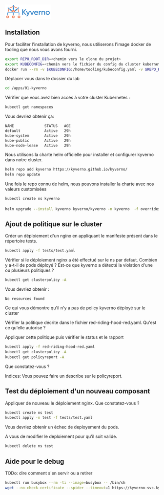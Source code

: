 ![Kyverno](../../images/kyverno_logo.png)

## Installation

Pour faciliter l'installation de kyverno, nous utiliserons l'image
docker de tooling que nous vous avons fourni.


```bash
export REPO_ROOT_DIR=<chemin vers le clone du projet>
export KUBECONFIG=<chemin vers le fichier du config du cluster kubernetes>
docker run --rm -v $KUBECONFIG:/home/tooling/kubeconfig.yaml -v $REPO_ROOT_DIR/labs/00-preconfig/:/apps -it zebeurton/lab-devoxx/tooling
```

Déplacer vous dans le dossier du lab
```bash
cd /apps/01-kyverno
```


Vérifier que vous avez bien accés à votre cluster Kubernetes :
```bash
kubectl get namespaces
```

Vous devriez obtenir ça:
```
NAME              STATUS   AGE
default           Active   29h
kube-system       Active   29h
kube-public       Active   29h
kube-node-lease   Active   29h
```

Nous utilisons la charte helm officielle pour installer et configurer kyverno dans notre cluster.

```bash
helm repo add kyverno https://kyverno.github.io/kyverno/
helm repo update
```

Une fois le repo connu de helm, nous pouvons installer la charte avec nos valeurs customisées

```bash
kubectl create ns kyverno

helm upgrade --install kyverno kyverno/kyverno -n kyverno  -f overrides.yaml --version v2.5.5
```
## Ajout de politique sur le cluster

Créer un déploiement d'un nginx en appliquant le manifeste présent dans le répertoire tests.

```bash
kubectl apply -f tests/test.yaml
```

Vérifier si le déploiement nginx a été effectué sur le ns par defaut.
Combien y a-t-il de pods déployé ?
Est-ce que kyverno a détecté la violation d'une ou plusieurs politiques ?

```bash
kubectl get clusterpolicy -A
```

Vous devriez obtenir :
```
No resources found
```

Ce qui vous démontre qu'il n'y a pas de policy kyverno déployé sur le cluster

Vérifier la politique décrite dans le fichier red-riding-hood-red.yaml. Qu'est ce qu'elle autorise ?

Appliquer cette politique puis vérifier le status et le rapport

```bash
kubectl apply -f red-riding-hood-red.yaml
kubectl get clusterpolicy -A
kubectl get policyreport -A
```

Que constatez-vous ?

Indices: Vous pouvez faire un describe sur le policyreport.


## Test du déploiement d'un nouveau composant

Appliquer de nouveau le déploiement nginx. Que constatez-vous ?

```bash
kubectl create ns test
kubectl apply -n test -f tests/test.yaml
```

Vous devriez obtenir un échec de deployement du pods.

A vous de modifier le deploiement pour qu'il soit valide.

```bash
kubectl delete ns test
```

## Aide pour le debug 

TODo: dire comment s'en servir ou a retirer

```bash
kubectl run busybox --rm -ti --image=busybox -- /bin/sh
wget --no-check-certificate --spider --timeout=1 https://kyverno-svc.kyverno.svc:443/health/liveness
```